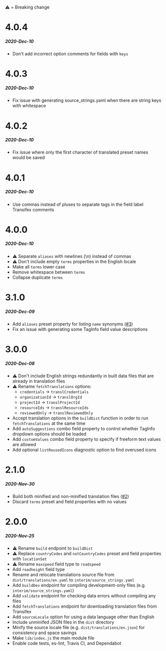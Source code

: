 :warning: = Breaking change

<!--
# A.B.C
##### YYYY-MMM-DD

[#x]: https://github.com/ideditor/schema-builder/issues/x
-->

# 4.0.4
##### 2020-Dec-10

* Don't add incorrect option comments for fields with `keys`

# 4.0.3
##### 2020-Dec-10

* Fix issue with generating source_strings.yaml when there are string keys with whitespace

# 4.0.2
##### 2020-Dec-10

* Fix issue where only the first character of translated preset names would be saved

# 4.0.1
##### 2020-Dec-10

* Use commas instead of pluses to separate tags in the field label Transifex comments

# 4.0.0
##### 2020-Dec-10

* :warning: Separate `aliases` with newlines (\n) instead of commas
* :warning: Don't include empty `terms` properties in the English locale
* Make all `terms` lower case
* Remove whitespace between `terms`
* Collapse duplicate `terms`

# 3.1.0
##### 2020-Dec-09

* Add `aliases` preset property for listing `name` synonyms ([#3])
* Fix an issue with generating some TagInfo field value descriptions

[#3]: https://github.com/ideditor/schema-builder/issues/3

# 3.0.0
##### 2020-Dec-08

* :warning: Don't include English strings redundantly in built data files that are already in translation files
* :warning: Rename `fetchTranslations` options:
  * `credentials` -> `translCredentials`
  * `organizationId` -> `translOrgId`
  * `projectId` -> `translProjectId`
  * `resourceIds` -> `translResourceIds`
  * `reviewedOnly` -> `translReviewedOnly`
* Accept translation options in the `buildDist` function in order to run `fetchTranslations` at the same time
* Add `autoSuggestions` combo field property to control whether TagInfo dropdown options should be loaded
* Add `customValues` combo field property to specify if freeform text values are allowed
* Add optional `listReusedIcons` diagnostic option to find overused icons

# 2.1.0
##### 2020-Nov-30

* Build both minified and non-minified translation files ([#2])
* Discard `terms` preset and field properties with no values

[#2]: https://github.com/ideditor/schema-builder/issues/2

# 2.0.0
##### 2020-Nov-25

* :warning: Rename `build` endpoint to `buildDist`
* :warning: Replace `countryCodes` and `notCountryCodes` preset and field properties with `locationSet`
* :warning: Rename `maxspeed` field type to `roadspeed`
* Add `roadheight` field type
* Rename and relocate translations source file from `dist/translations/en.yaml` to `interim/source_strings.yaml`
* Add `buildDev` endpoint for compiling development-only files (e.g. `interim/source_strings.yaml`)
* Add `validate` endpoint for checking data errors without compiling any files
* Add `fetchTranslations` endpoint for downloading translation files from Transifex
* Add `sourceLocale` option for using a data language other than English
* Include unminifed JSON files in the `dist` directory
* Minify the source locale file (e.g. `dist/translations/en.json`) for consistency and space savings
* Make `lib/index.js` the main module file
* Enable code tests, es-lint, Travis CI, and Dependabot
